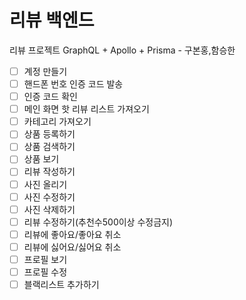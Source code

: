# 리뷰 백엔드

리뷰 프로젝트 GraphQL + Apollo + Prisma - 구본홍,함승한

- [ ] 계정 만들기
- [ ] 핸드폰 번호 인증 코드 발송
- [ ] 인증 코드 확인
- [ ] 메인 화면 핫 리뷰 리스트 가져오기
- [ ] 카테고리 가져오기
- [ ] 상품 등록하기
- [ ] 상품 검색하기
- [ ] 상품 보기
- [ ] 리뷰 작성하기
- [ ] 사진 올리기
- [ ] 사진 수정하기
- [ ] 사진 삭제하기
- [ ] 리뷰 수정하기(추천수500이상 수정금지)
- [ ] 리뷰에 좋아요/좋아요 취소
- [ ] 리뷰에 싫어요/싫어요 취소
- [ ] 프로필 보기
- [ ] 프로필 수정
- [ ] 블랙리스트 추가하기
